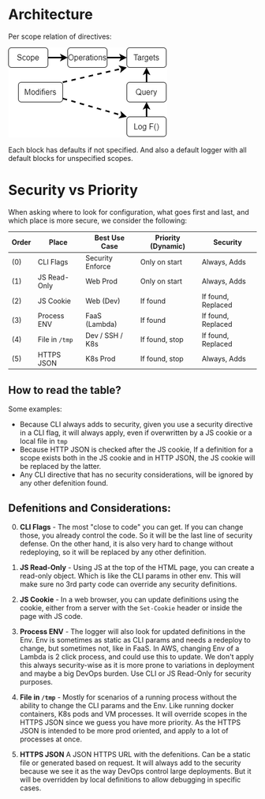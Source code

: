 # Architecture

Per scope relation of directives:

![img](./images/arch/blocks.drawio.png)

Each block has defaults if not specified. And also a default logger with all default blocks for unspecified scopes.

# Security vs Priority

When asking where to look for configuration, what goes first and last, and which place is more secure, we consider the following:

| Order | Place          | Best Use Case    | Priority (Dynamic) | Security           |
| ----- | -------------- | ---------------- | ------------------ | ------------------ |
| (0)   | CLI Flags      | Security Enforce | Only on start      | Always, Adds       |
| (1)   | JS Read-Only   | Web Prod         | Only on start      | Always, Adds       |
| (2)   | JS Cookie      | Web (Dev)        | If found           | If found, Replaced |
| (3)   | Process ENV    | FaaS (Lambda)    | If found           | If found, Replaced |
| (4)   | File in `/tmp` | Dev / SSH / K8s  | If found, stop     | If found, Replaced |
| (5)   | HTTPS JSON     | K8s Prod         | If found, stop     | Always, Adds       |

## How to read the table?

Some examples:

- Because CLI always adds to security, given you use a security directive in a CLI flag, it will always apply, even if overwritten by a JS cookie or a local file in `tmp`
- Because HTTP JSON is checked after the JS cookie, If a definition for a scope exists both in the JS cookie and in HTTP JSON, the JS cookie will be replaced by the latter.
- Any CLI directive that has no security considerations, will be ignored by any other defenition found.

## Defenitions and Considerations:

0. **CLI Flags** - The most "close to code" you can get. If you can change those, you already control the code. So it will be the last line of security defense. On the other hand, it is also very hard to change without redeploying, so it will be replaced by any other definition.

1. **JS Read-Only** - Using JS at the top of the HTML page, you can create a read-only object. Which is like the CLI params in other env. This will make sure no 3rd party code can override any security definitions.

2. **JS Cookie** - In a web browser, you can update definitions using the cookie, either from a server with the `Set-Cookie` header or inside the page with JS code.

3. **Process ENV** - The logger will also look for updated definitions in the Env. Env is sometimes as static as CLI params and needs a redeploy to change, but sometimes not, like in FaaS. In AWS, changing Env of a Lambda is 2 click process, and could use this to update. We don't apply this always security-wise as it is more prone to variations in deployment and maybe a big DevOps burden. Use CLI or JS Read-Only for security purposes.

4. **File in `/tmp`** - Mostly for scenarios of a running process without the ability to change the CLI params and the Env. Like running docker containers, K8s pods and VM processes. It will override scopes in the HTTPS JSON since we guess you have more priority. As the HTTPS JSON is intended to be more prod oriented, and apply to a lot of processes at once.

5. **HTTPS JSON** A JSON HTTPS URL with the defenitions. Can be a static file or generated based on request. It will always add to the security because we see it as the way DevOps control large deployments. But it will be overridden by local definitions to allow debugging in specific cases.
